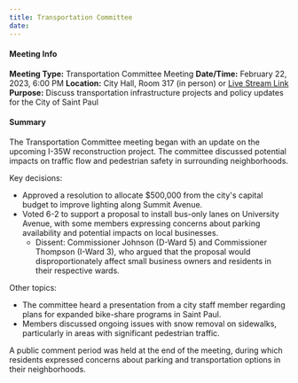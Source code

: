 ```yaml
---
title: Transportation Committee
date: 
---
```

#### Meeting Info
**Meeting Type:** Transportation Committee Meeting
**Date/Time:** February 22, 2023, 6:00 PM
**Location:** City Hall, Room 317 (in person) or [Live Stream Link](https://cityofsaintpaul.com/live-stream)
**Purpose:** Discuss transportation infrastructure projects and policy updates for the City of Saint Paul

#### Summary
The Transportation Committee meeting began with an update on the upcoming I-35W reconstruction project. The committee discussed potential impacts on traffic flow and pedestrian safety in surrounding neighborhoods.

Key decisions:

* Approved a resolution to allocate $500,000 from the city's capital budget to improve lighting along Summit Avenue.
* Voted 6-2 to support a proposal to install bus-only lanes on University Avenue, with some members expressing concerns about parking availability and potential impacts on local businesses.
	+ Dissent: Commissioner Johnson (D-Ward 5) and Commissioner Thompson (I-Ward 3), who argued that the proposal would disproportionately affect small business owners and residents in their respective wards.

Other topics:

* The committee heard a presentation from a city staff member regarding plans for expanded bike-share programs in Saint Paul.
* Members discussed ongoing issues with snow removal on sidewalks, particularly in areas with significant pedestrian traffic.

A public comment period was held at the end of the meeting, during which residents expressed concerns about parking and transportation options in their neighborhoods.

